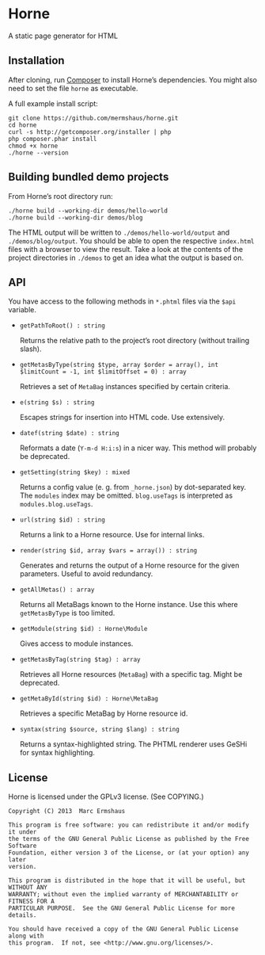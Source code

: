 Horne
=====

A static page generator for HTML



Installation
------------

After cloning, run [Composer](https://getcomposer.org/) to install Horne’s
dependencies. You might also need to set the file `horne` as executable.

A full example install script:

~~~
git clone https://github.com/mermshaus/horne.git
cd horne
curl -s http://getcomposer.org/installer | php
php composer.phar install
chmod +x horne
./horne --version
~~~



Building bundled demo projects
------------------------------

From Horne’s root directory run:

~~~
./horne build --working-dir demos/hello-world
./horne build --working-dir demos/blog
~~~

The HTML output will be written to `./demos/hello-world/output` and
`./demos/blog/output`. You should be able to open the respective `index.html`
files with a browser to view the result. Take a look at the contents of the
project directories in `./demos` to get an idea what the output is based on.



API
---

You have access to the following methods in `*.phtml` files via the `$api`
variable.

- `getPathToRoot() : string`

  Returns the relative path to the project’s root directory (without
  trailing slash).

- `getMetasByType(string $type, array $order = array(), int $limitCount = -1, int $limitOffset = 0) : array`

  Retrieves a set of `MetaBag` instances specified by certain criteria.

- `e(string $s) : string`

  Escapes strings for insertion into HTML code. Use extensively.

- `datef(string $date) : string`

  Reformats a date (`Y-m-d H:i:s`) in a nicer way. This method will probably
  be deprecated.

- `getSetting(string $key) : mixed`

  Returns a config value (e. g. from `_horne.json`) by dot-separated key.
  The `modules` index may be omitted. `blog.useTags` is interpreted as
  `modules.blog.useTags`.

- `url(string $id) : string`

  Returns a link to a Horne resource. Use for internal links.

- `render(string $id, array $vars = array()) : string`

  Generates and returns the output of a Horne resource for the given
  parameters. Useful to avoid redundancy.

- `getAllMetas() : array`

  Returns all MetaBags known to the Horne instance. Use this where
  `getMetasByType` is too limited.

- `getModule(string $id) : Horne\Module`

  Gives access to module instances.

- `getMetasByTag(string $tag) : array`

  Retrieves all Horne resources (`MetaBag`) with a specific tag. Might be
  deprecated.

- `getMetaById(string $id) : Horne\MetaBag`

  Retrieves a specific MetaBag by Horne resource id.

- `syntax(string $source, string $lang) : string`

  Returns a syntax-highlighted string. The PHTML renderer uses GeSHi for
  syntax highlighting.



License
-------

Horne is licensed under the GPLv3 license. (See COPYING.)

~~~
Copyright (C) 2013  Marc Ermshaus

This program is free software: you can redistribute it and/or modify it under
the terms of the GNU General Public License as published by the Free Software
Foundation, either version 3 of the License, or (at your option) any later
version.

This program is distributed in the hope that it will be useful, but WITHOUT ANY
WARRANTY; without even the implied warranty of MERCHANTABILITY or FITNESS FOR A
PARTICULAR PURPOSE.  See the GNU General Public License for more details.

You should have received a copy of the GNU General Public License along with
this program.  If not, see <http://www.gnu.org/licenses/>.
~~~
